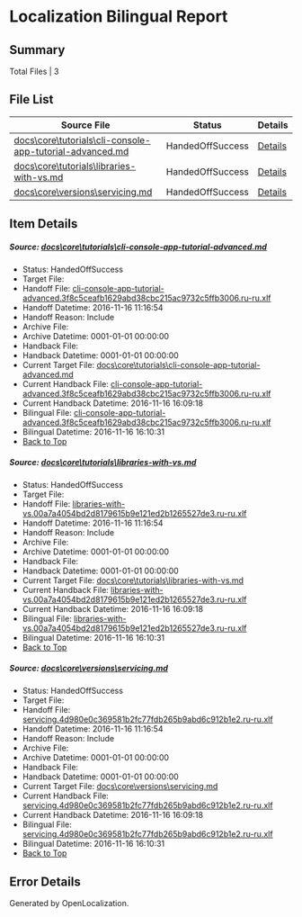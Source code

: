 # <a name='report-top'></a> Localization Bilingual Report

## Summary
 Total Files | 3

## File List
 Source File | Status | Details 
 ----------- | ------ | ------- 
 [docs\core\tutorials\cli-console-app-tutorial-advanced.md](https://github.com/dotnet/docs/blob/15c55a87beb64f265a164db918c7721c7690fadf/docs/core/tutorials/cli-console-app-tutorial-advanced.md) | HandedOffSuccess | [Details](#85768f2b6d95c5b30c8667928d45eee8b1524a9384)
 [docs\core\tutorials\libraries-with-vs.md](https://github.com/dotnet/docs/blob/15c55a87beb64f265a164db918c7721c7690fadf/docs/core/tutorials/libraries-with-vs.md) | HandedOffSuccess | [Details](#1566fc3cca5ba03c95bd784c8ec4f898ed13a96786)
 [docs\core\versions\servicing.md](https://github.com/dotnet/docs/blob/15c55a87beb64f265a164db918c7721c7690fadf/docs/core/versions/servicing.md) | HandedOffSuccess | [Details](#d0bf81844526a7ad5a45e6ec8eba0a94b0e3399897)

## Item Details
##### <a name='85768f2b6d95c5b30c8667928d45eee8b1524a9384'></a> Source: [docs\core\tutorials\cli-console-app-tutorial-advanced.md](https://github.com/dotnet/docs/blob/15c55a87beb64f265a164db918c7721c7690fadf/docs/core/tutorials/cli-console-app-tutorial-advanced.md)
* Status: HandedOffSuccess
* Target File: 
* Handoff File: [cli-console-app-tutorial-advanced.3f8c5ceafb1629abd38cbc215ac9732c5ffb3006.ru-ru.xlf](https://github.com/dotnet/docs.handoff/blob/8736ffd3b114268f961af29734b85f55d630465f/ol-handoff/dotnet/docs.ru-ru/master/ht-p1/cli-console-app-tutorial-advanced.3f8c5ceafb1629abd38cbc215ac9732c5ffb3006.ru-ru.xlf)
* Handoff Datetime: 2016-11-16 11:16:54
* Handoff Reason: Include
* Archive File: 
* Archive Datetime: 0001-01-01 00:00:00
* Handback File: 
* Handback Datetime: 0001-01-01 00:00:00
* Current Target File: [docs\core\tutorials\cli-console-app-tutorial-advanced.md](https://github.com/dotnet/docs.ru-ru/blob/feb126662b9244bd350d58e70a17f32642c91e79/docs/core/tutorials/cli-console-app-tutorial-advanced.md)
* Current Handback File: [cli-console-app-tutorial-advanced.3f8c5ceafb1629abd38cbc215ac9732c5ffb3006.ru-ru.xlf](https://github.com/dotnet/docs.handback/blob/bca647f119fb4ed7465971f8d8e9acc07ef85939/ol-handback/dotnet/docs.ru-ru/master/ht-p1/cli-console-app-tutorial-advanced.3f8c5ceafb1629abd38cbc215ac9732c5ffb3006.ru-ru.xlf)
* Current Handback Datetime: 2016-11-16 16:09:18
* Bilingual File: [cli-console-app-tutorial-advanced.3f8c5ceafb1629abd38cbc215ac9732c5ffb3006.ru-ru.xlf](https://github.com/dotnet/docs.handback/blob/bca647f119fb4ed7465971f8d8e9acc07ef85939/ol-handback/dotnet/docs.ru-ru/master/ht-p1/cli-console-app-tutorial-advanced.3f8c5ceafb1629abd38cbc215ac9732c5ffb3006.ru-ru.xlf)
* Bilingual Datetime: 2016-11-16 16:10:31
* [Back to Top](#report-top)

##### <a name='1566fc3cca5ba03c95bd784c8ec4f898ed13a96786'></a> Source: [docs\core\tutorials\libraries-with-vs.md](https://github.com/dotnet/docs/blob/15c55a87beb64f265a164db918c7721c7690fadf/docs/core/tutorials/libraries-with-vs.md)
* Status: HandedOffSuccess
* Target File: 
* Handoff File: [libraries-with-vs.00a7a4054bd2d8179615b9e121ed2b1265527de3.ru-ru.xlf](https://github.com/dotnet/docs.handoff/blob/8736ffd3b114268f961af29734b85f55d630465f/ol-handoff/dotnet/docs.ru-ru/master/ht-p1/libraries-with-vs.00a7a4054bd2d8179615b9e121ed2b1265527de3.ru-ru.xlf)
* Handoff Datetime: 2016-11-16 11:16:54
* Handoff Reason: Include
* Archive File: 
* Archive Datetime: 0001-01-01 00:00:00
* Handback File: 
* Handback Datetime: 0001-01-01 00:00:00
* Current Target File: [docs\core\tutorials\libraries-with-vs.md](https://github.com/dotnet/docs.ru-ru/blob/feb126662b9244bd350d58e70a17f32642c91e79/docs/core/tutorials/libraries-with-vs.md)
* Current Handback File: [libraries-with-vs.00a7a4054bd2d8179615b9e121ed2b1265527de3.ru-ru.xlf](https://github.com/dotnet/docs.handback/blob/bca647f119fb4ed7465971f8d8e9acc07ef85939/ol-handback/dotnet/docs.ru-ru/master/ht-p1/libraries-with-vs.00a7a4054bd2d8179615b9e121ed2b1265527de3.ru-ru.xlf)
* Current Handback Datetime: 2016-11-16 16:09:18
* Bilingual File: [libraries-with-vs.00a7a4054bd2d8179615b9e121ed2b1265527de3.ru-ru.xlf](https://github.com/dotnet/docs.handback/blob/bca647f119fb4ed7465971f8d8e9acc07ef85939/ol-handback/dotnet/docs.ru-ru/master/ht-p1/libraries-with-vs.00a7a4054bd2d8179615b9e121ed2b1265527de3.ru-ru.xlf)
* Bilingual Datetime: 2016-11-16 16:10:31
* [Back to Top](#report-top)

##### <a name='d0bf81844526a7ad5a45e6ec8eba0a94b0e3399897'></a> Source: [docs\core\versions\servicing.md](https://github.com/dotnet/docs/blob/15c55a87beb64f265a164db918c7721c7690fadf/docs/core/versions/servicing.md)
* Status: HandedOffSuccess
* Target File: 
* Handoff File: [servicing.4d980e0c369581b2fc77fdb265b9abd6c912b1e2.ru-ru.xlf](https://github.com/dotnet/docs.handoff/blob/8736ffd3b114268f961af29734b85f55d630465f/ol-handoff/dotnet/docs.ru-ru/master/ht-p1/servicing.4d980e0c369581b2fc77fdb265b9abd6c912b1e2.ru-ru.xlf)
* Handoff Datetime: 2016-11-16 11:16:54
* Handoff Reason: Include
* Archive File: 
* Archive Datetime: 0001-01-01 00:00:00
* Handback File: 
* Handback Datetime: 0001-01-01 00:00:00
* Current Target File: [docs\core\versions\servicing.md](https://github.com/dotnet/docs.ru-ru/blob/feb126662b9244bd350d58e70a17f32642c91e79/docs/core/versions/servicing.md)
* Current Handback File: [servicing.4d980e0c369581b2fc77fdb265b9abd6c912b1e2.ru-ru.xlf](https://github.com/dotnet/docs.handback/blob/bca647f119fb4ed7465971f8d8e9acc07ef85939/ol-handback/dotnet/docs.ru-ru/master/ht-p1/servicing.4d980e0c369581b2fc77fdb265b9abd6c912b1e2.ru-ru.xlf)
* Current Handback Datetime: 2016-11-16 16:09:18
* Bilingual File: [servicing.4d980e0c369581b2fc77fdb265b9abd6c912b1e2.ru-ru.xlf](https://github.com/dotnet/docs.handback/blob/bca647f119fb4ed7465971f8d8e9acc07ef85939/ol-handback/dotnet/docs.ru-ru/master/ht-p1/servicing.4d980e0c369581b2fc77fdb265b9abd6c912b1e2.ru-ru.xlf)
* Bilingual Datetime: 2016-11-16 16:10:31
* [Back to Top](#report-top)


## Error Details

Generated by OpenLocalization.
